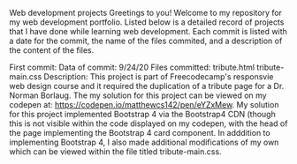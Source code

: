 Web development projects
Greetings to you! Welcome to my repository for my web development portfolio. Listed below is a detailed record of projects that I have done while learning web development. Each commit is listed with a date for the commit, the name of the files commited, and a description of the content of the files. 

First commit:
  Data of commit:
    9/24/20
  Files committed:
    tribute.html
    tribute-main.css
  Description:
    This project is part of Freecodecamp's responsvie web design course and it required the duplication of a tribute page for a Dr. Norman Borlaug. The my solution for this project can be viewed on my codepen at: https://codepen.io/matthewcs142/pen/eYZxMew. My solution for this project implemented Bootstrap 4 via the Bootstrap4 CDN (though this is not visible within the code displayed on my codepen, with the head of the page implementing the Bootstrap 4 card component. In adddition to implementing Bootstrap 4, I also made additional modifications of my own which can be viewed within the file titled tribute-main.css.
     
 




 













